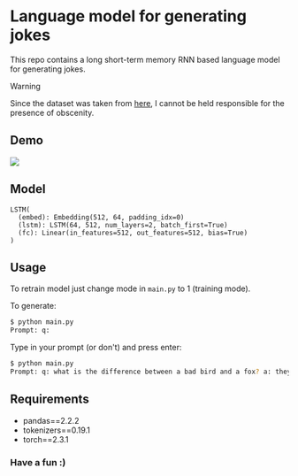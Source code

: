 # Language model for generating jokes

This repo contains a long short-term memory RNN based language model for generating jokes. 

> [!Warning]
> Since the dataset was taken from [here](https://www.kaggle.com/datasets/abhinavmoudgil95/short-jokes), I cannot be held responsible for the presence of obscenity.

## Demo     
![](demo.gif)

## Model

```
LSTM(
  (embed): Embedding(512, 64, padding_idx=0)
  (lstm): LSTM(64, 512, num_layers=2, batch_first=True)
  (fc): Linear(in_features=512, out_features=512, bias=True)
)
```

## Usage

To retrain model just change mode in `main.py` to 1 (training mode).

To generate:

```bash
$ python main.py
Prompt: q:
```

Type in your prompt (or don't) and press enter:

```bash
$ python main.py
Prompt: q: what is the difference between a bad bird and a fox? a: they are both stuck up cunts.
```

## Requirements

+ pandas==2.2.2
+ tokenizers==0.19.1
+ torch==2.3.1

### Have a fun :)